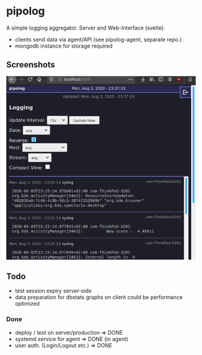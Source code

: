 # pipolog

A simple logging aggregator. Server and Web-Interface (svelte).

- clients send data via agent/API (see pipolog-agent, separate repo.)
- mongodb instance for storage required

## Screenshots

![screenshot](screen-1.png)

## Todo

- test session expiry server-side
- data preparation for dbstats graphs on client could be performance optimized

### Done

- deploy / test on server/production => DONE
- systemd service for agent => DONE (in agent)
- user auth. (Login/Logout etc.) => DONE
